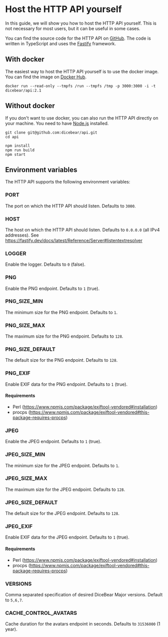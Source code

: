 # Host the HTTP API yourself

In this guide, we will show you how to host the HTTP API yourself. This is not
necessary for most users, but it can be useful in some cases.

You can find the source code for the HTTP API on
[GitHub](https://github.com/dicebear/api). The code is written in TypeScript and
uses the [Fastify](https://www.fastify.io/) framework.

## With docker

The easiest way to host the HTTP API yourself is to use the docker image. You
can find the image on [Docker Hub](https://hub.docker.com/r/dicebear/api).

```
docker run --read-only --tmpfs /run --tmpfs /tmp -p 3000:3000 -i -t dicebear/api:2.1
```

## Without docker

If you don't want to use docker, you can also run the HTTP API directly on your
machine. You need to have [Node.js](https://nodejs.org/) installed.

```
git clone git@github.com:dicebear/api.git
cd api

npm install
npm run build
npm start
```

## Environment variables

The HTTP API supports the following environment variables:

### PORT

The port on which the HTTP API should listen. Defaults to `3000`.

### HOST

The host on which the HTTP API should listen. Defaults to `0.0.0.0` (all IPv4
addresses). See
https://fastify.dev/docs/latest/Reference/Server#listentextresolver

### LOGGER

Enable the logger. Defaults to `0` (false).

### PNG

Enable the PNG endpoint. Defaults to `1` (true).

### PNG_SIZE_MIN

The minimum size for the PNG endpoint. Defaults to `1`.

### PNG_SIZE_MAX

The maximum size for the PNG endpoint. Defaults to `128`.

### PNG_SIZE_DEFAULT

The default size for the PNG endpoint. Defaults to `128`.

### PNG_EXIF

Enable EXIF data for the PNG endpoint. Defaults to `1` (true).

#### Requirements

- Perl (https://www.npmjs.com/package/exiftool-vendored#installation)
- procps
  (https://www.npmjs.com/package/exiftool-vendored#this-package-requires-procps)

### JPEG

Enable the JPEG endpoint. Defaults to `1` (true).

### JPEG_SIZE_MIN

The minimum size for the JPEG endpoint. Defaults to `1`.

### JPEG_SIZE_MAX

The maximum size for the JPEG endpoint. Defaults to `128`.

### JPEG_SIZE_DEFAULT

The default size for the JPEG endpoint. Defaults to `128`.

### JPEG_EXIF

Enable EXIF data for the JPEG endpoint. Defaults to `1` (true).

#### Requirements

- Perl (https://www.npmjs.com/package/exiftool-vendored#installation)
- procps
  (https://www.npmjs.com/package/exiftool-vendored#this-package-requires-procps)

### VERSIONS

Comma separated specification of desired DiceBear Major versions. Default to
`5,6,7`.

### CACHE_CONTROL_AVATARS

Cache duration for the avatars endpoint in seconds. Defaults to `31536000` (1
year).
